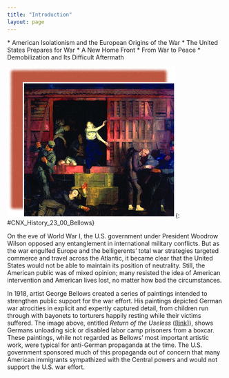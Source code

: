 ```yaml
---
title: "Introduction"
layout: page
---
```



<div data-type="abstract" markdown="1">
* American Isolationism and the European Origins of the War
* The United States Prepares for War
* A New Home Front
* From War to Peace
* Demobilization and Its Difficult Aftermath

</div>

<?cnx.eoc class="summary" title="Summary"?>

<?cnx.eoc class="review-questions" title="Review Questions"?>

<?cnx.eoc class="critical-thinking" title="Critical Thinking Questions"?>

<?cnx.eoc class="references" title="References"?>

 ![A painting depicts German soldiers unloading a group of ailing prisoners from a boxcar. A German soldier prepares to strike one man, who lies on the ground, with the butt of a rifle; the prisoner holds a hand up in defense, while a young woman exiting the boxcar watches in horror. Inside the boxcar, an elderly man holds up an ill young woman. Another woman sits on the ground holding a child.](../resources/CNX_History_23_00_Bellows.jpg "Return of the Useless (1918), by George Bellows, is an example of a kind of artistic imagery used to galvanize reluctant Americans into joining World War I. The scene shows German soldiers unloading and mistreating imprisoned civilians after their return home to Belgium from German forced-labor camps.&#10;  "){: #CNX_History_23_00_Bellows}

On the eve of World War I, the U.S. government under President Woodrow Wilson opposed any entanglement in international military conflicts. But as the war engulfed Europe and the belligerents’ total war strategies targeted commerce and travel across the Atlantic, it became clear that the United States would not be able to maintain its position of neutrality. Still, the American public was of mixed opinion; many resisted the idea of American intervention and American lives lost, no matter how bad the circumstances.

In 1918, artist George Bellows created a series of paintings intended to strengthen public support for the war effort. His paintings depicted German war atrocities in explicit and expertly captured detail, from children run through with bayonets to torturers happily resting while their victims suffered. The image above, entitled *Return of the Useless* ([\[link\]](#CNX_History_23_00_Bellows)), shows Germans unloading sick or disabled labor camp prisoners from a boxcar. These paintings, while not regarded as Bellows’ most important artistic work, were typical for anti-German propaganda at the time. The U.S. government sponsored much of this propaganda out of concern that many American immigrants sympathized with the Central powers and would not support the U.S. war effort.

